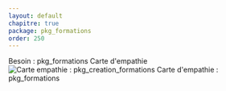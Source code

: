 ```yaml
---
layout: default
chapitre: true
package: pkg_formations
order: 250
---
```


Besoin : pkg_formations
Carte d'empathie
![Carte empathie : pkg_creation_formations](/soli-lms/diagrammes/pkg_formations/carte-empathie.svg)
Carte d'empathie : pkg_formations

  
